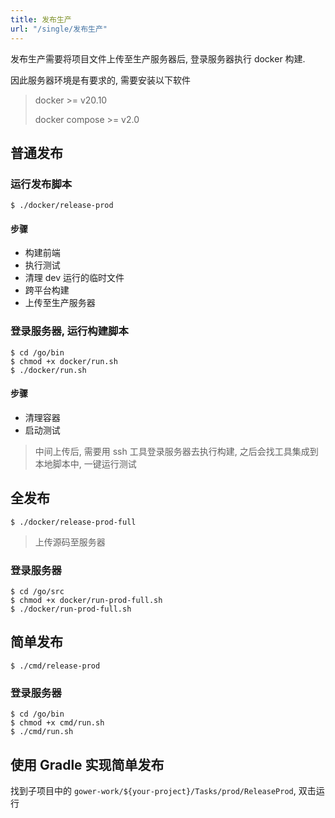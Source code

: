 ```yaml
---
title: 发布生产
url: "/single/发布生产"
---
```


发布生产需要将项目文件上传至生产服务器后, 登录服务器执行 docker 构建.

因此服务器环境是有要求的, 需要安装以下软件

> docker >= v20.10
>
> docker compose >= v2.0

## 普通发布

### 运行发布脚本

```shell
$ ./docker/release-prod
```

#### 步骤

- 构建前端
- 执行测试
- 清理 dev 运行的临时文件
- 跨平台构建
- 上传至生产服务器

### 登录服务器, 运行构建脚本

```shell
$ cd /go/bin
$ chmod +x docker/run.sh
$ ./docker/run.sh
```

#### 步骤

- 清理容器
- 启动测试

> 中间上传后, 需要用 ssh 工具登录服务器去执行构建, 之后会找工具集成到本地脚本中, 一键运行测试

## 全发布

```shell
$ ./docker/release-prod-full
```
> 上传源码至服务器

### 登录服务器

```shell
$ cd /go/src
$ chmod +x docker/run-prod-full.sh
$ ./docker/run-prod-full.sh
```

## 简单发布

```shell
$ ./cmd/release-prod
```

### 登录服务器

```shell
$ cd /go/bin
$ chmod +x cmd/run.sh
$ ./cmd/run.sh
```

## 使用 Gradle 实现简单发布

找到子项目中的 `gower-work/${your-project}/Tasks/prod/ReleaseProd`, 双击运行